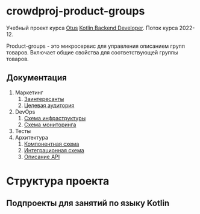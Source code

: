 # crowdproj-product-groups

Учебный проект курса [Otus](https://otus.ru) [Kotlin Backend Developer](https://otus.ru/lessons/kotlin/).
Поток курса 2022-12.

Product-groups - это микросервис для управления описанием групп товаров. Включает общие свойства для соответствующей группы товаров.

## Документация

1. Маркетинг
   1. [Заинтересанты](./docs/01-marketing/01-stakeholders.md)
   2. [Целевая аудитория](./docs/01-marketing/02-target-audience.md)
2. DevOps
   1. [Схема инфраструктуры](./docs/02-devops/01-infrastruture.md)
   2. [Схема мониторинга](./docs/02-devops/02-monitoring.md)
3. Тесты
4. Архитектура
   1. [Компонентная схема](./docs/04-architecture/01-arch.md)
   2. [Интеграционная схема](https://github.com/crowdproj/crowdproj/blob/main/imgs/crowdproj-components.drawio.png)
   3. [Описание API](./docs/04-architecture/03-api.md)

# Структура проекта

## Подпроекты для занятий по языку Kotlin
